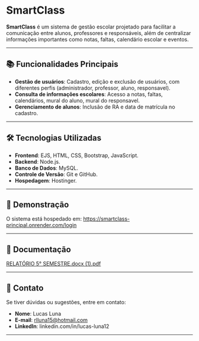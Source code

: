 # SmartClass

**SmartClass** é um sistema de gestão escolar projetado para facilitar a comunicação entre alunos, professores e responsáveis, além de centralizar informações importantes como notas, faltas, calendário escolar e eventos.

---

## 📚 Funcionalidades Principais

- **Gestão de usuários**: Cadastro, edição e exclusão de usuários, com diferentes perfis (administrador, professor, aluno, responsavel).
- **Consulta de informações escolares**: Acesso a notas, faltas, calendários, mural do aluno, mural do responsavel.
- **Gerenciamento de alunos**: Inclusão de RA e data de matrícula no cadastro.

---

## 🛠️ Tecnologias Utilizadas

- **Frontend**: EJS, HTML, CSS, Bootstrap, JavaScript.
- **Backend**: Node.js.
- **Banco de Dados**: MySQL.
- **Controle de Versão**: Git e GitHub.
- **Hospedagem**: Hostinger.

---


## 🌟 Demonstração

O sistema está hospedado em:  https://smartclass-principal.onrender.com/login

---

## 📝 Documentação

[RELATÓRIO 5° SEMESTRE.docx (1).pdf](https://github.com/user-attachments/files/18088861/RELATORIO.5.SEMESTRE.docx.1.pdf)


---

## 📧 Contato

Se tiver dúvidas ou sugestões, entre em contato:
- **Nome**: Lucas Luna
- **E-mail**: rlluna15@hotmail.com
- **LinkedIn**: linkedin.com/in/lucas-luna12

---

